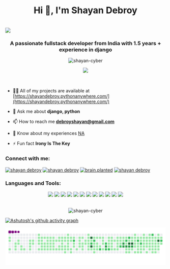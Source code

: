 <h1 align="center">Hi 👋, I'm Shayan Debroy</h1>
<br>

<img align="center"  src="https://i.imgur.com/WKLPv6K.gif"/>
<br>

<h3 align="center">A passionate fullstack developer from India with 1.5 years + experience in django</h3>

<p align="center"> <img src="https://komarev.com/ghpvc/?username=shayan-cyber&label=Profile%20views&color=0e75b6&style=flat" alt="shayan-cyber" /> </p>

<div align="center" width="100%" margin-top="10px">
<!--     <img height="150" src="https://github-readme-stats.vercel.app/api/top-langs/?username=shayan-cyber&layout=compact&theme=dracula"> -->
    <img height="150" src="https://github-readme-stats.vercel.app/api?username=shayan-cyber&show_icons=true&theme=dracula&count_private=t&hide=stars">
</div>



<p align="left"> <a href="https://twitter.com/" target="blank"><img src="https://img.shields.io/twitter/follow/?logo=twitter&style=for-the-badge" alt="" /></a> </p>



- 👨‍💻 All of my projects are available at [https://shayandebroy.pythonanywhere.com/](https://shayandebroy.pythonanywhere.com/)

- 💬 Ask me about **django, python**

- 📫 How to reach me **debroyshayan@gmail.com**

- 📄 Know about my experiences [NA](NA)

- ⚡ Fun fact **Irony Is The Key**



<h3 align="left">Connect with me:</h3>
<p align="left">
<a href="https://linkedin.com/in/shayan debroy" target="blank"><img align="center" src="https://img.icons8.com/fluent/48/000000/linkedin.png" alt="shayan debroy" height="30" width="40" /></a>
<a href="https://fb.com/shayan debroy" target="blank"><img align="center" src="https://img.icons8.com/fluent/48/000000/facebook-new.png" alt="shayan debroy" height="30" width="40" /></a>
<a href="https://instagram.com/brain.planted" target="blank"><img align="center" src="https://img.icons8.com/fluent/48/000000/instagram-new.png" alt="brain.planted" height="30" width="40" /></a>
<a href="https://www.codechef.com/users/shayan debroy" target="blank"><img align="center" src="https://cdn.jsdelivr.net/npm/simple-icons@3.1.0/icons/codechef.svg" alt="shayan debroy" height="30" width="40" /></a>
</p>

<h3 align="left">Languages and Tools:</h3>
<div align="center" margin-top = "10px" margin-bottom="10px">
    <img src="https://img.icons8.com/color/48/000000/django.png"/>
    <img src="https://img.icons8.com/nolan/54/api-settings.png"/>
    <img src="https://img.icons8.com/color/48/000000/bootstrap.png"/>
    <img src="https://img.icons8.com/color/48/000000/react-native.png"/>
    <img style="width:50px" src="https://i.imgur.com/6l6zWgd.png"/>
    <img src="https://img.icons8.com/color/48/000000/tensorflow.png"/>
    <img src="https://img.icons8.com/fluency/48/000000/chatbot.png"/>
    <img src="https://img.icons8.com/color/48/000000/python.png"/>
    <img src="https://img.icons8.com/color/48/000000/css3.png"/>
    <img src="https://img.icons8.com/color/48/000000/javascript.png"/>
    <img src="https://img.icons8.com/color/48/000000/c-plus-plus-logo.png"/>
    <img src="https://img.icons8.com/color/48/000000/html-5--v1.png"/>
</div>    
<br>
<!-- <p><img align="left" src="https://github-readme-stats.vercel.app/api/top-langs?username=shayan-cyber&show_icons=true&locale=en&layout=compact" alt="shayan-cyber" /></p>

<p>&nbsp;<img align="center" src="https://github-readme-stats.vercel.app/api?username=shayan-cyber&show_icons=true&locale=en" alt="shayan-cyber" /></p> -->

<p align="center"><img align="center" src="https://github-readme-streak-stats.herokuapp.com/?user=shayan-cyber&" alt="shayan-cyber" /></p>


[![Ashutosh's github activity graph](https://activity-graph.herokuapp.com/graph?username=shayan-cyber&custom_title=Checkout%20My%20Contribution%20Graph&hide_border=true)](https://github.com/ashutosh00710/github-readme-activity-graph)

![snake gif](https://github.com/shayan-cyber/shayan-cyber/blob/output/github-contribution-grid-snake.gif)

